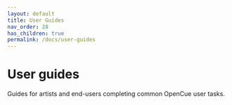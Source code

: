 ```yaml
---
layout: default
title: User Guides
nav_order: 28
has_children: true
permalink: /docs/user-guides
---
```


# User guides

Guides for artists and end-users completing common OpenCue user tasks.
